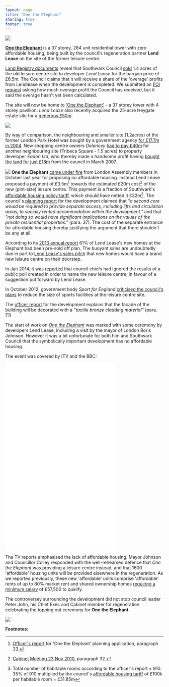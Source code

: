```yaml
---
layout: page
title: "One the Elephant"
sharing: true
footer: true
---
```

![](http://crappistmartin.github.io/images/leisurecentreaerial.jpg)

[__One the Elephant__](http://www.onetheelephant.com/) is a 37 storey, 284 unit residential tower with zero affordable housing, being built by the council's regeneration partner __Lend Lease__ on the site of the former leisure centre.

[Land Registry documents](/img/LRegisterOneTheElephant.pdf) reveal that 
Southwark Council 
[sold](http://moderngov.southwark.gov.uk/documents/s20069/Report%20-%20Improved%20terms%20for%20the%20sale%20of%20sites%20A%20and%20B%20at%20Canada%20Water.pdf) 
1.4 acres of the old leisure centre site to developer _Lend Lease_ for the 
bargain price of £6.5m. The Council claims that it will receive a share of the 'overage' profits from Lendlease when the development is completed. We submitted an [FOI request](https://www.whatdotheyknow.com/request/profit_overage_payment_received) asking how much overage profit the Council has received, but it said the overage hasn't yet been calculated.

 The site will now be home to ['One the 
Elephant'](http://www.onetheelephant.com) - a 37 storey tower with 4 storey 
pavillion. _Lend Lease_ also recently acquired the 25-acre Heygate estate site 
for a [generous 
£50m](http://www.standard.co.uk/news/london/elephant-and-castle-estate-revamp-ripped-off-taxpayers-8482794.html).  

![](http://crappistmartin.github.io/images/onetheelephant.jpg)

By way of comparison, the neighbouring and smaller site (1.2acres) of the former London Park Hotel was bought by a government agency [for £17.7m in 2004](http://crappistmartin.github.io/images/360TowerLandRegistry.pdf). New shopping centre owners _Delancey_ [had to pay £40m](http://betterelephant.org/images/OakmayneLandRegistry.pdf) for another neighbouring site (Tribeca Square - 1.5 acres) to property developer _Eadon Ltd_, who thereby made a handsome profit having [bought the land for just £18m](/images/TribecaLR.pdf) from the council in March 2007. 

![](http://www.london-se1.co.uk/news/imageuploads/1354551143_80.177.117.97.jpg)
__One the Elephant__ [came under fire](http://www.insidehousing.co.uk/regulation/social-housing-tenants-treated-like-downton-abbey-servants/6529183.article) from London Assembly members in October last year for proposing no affordable housing. Instead Lend Lease proposed a payment of £3.5m[^1] towards the estimated £20m cost[^2] of the new (pint-size) leisure centre. This payment is a fraction of Southwark's [affordable housing policy tariff](/images/affordablehousingspg.pdf), which should have netted it £32m[^3]. The council's [planning report](http://moderngov.southwark.gov.uk/documents/s32824/Report.pdf) for the development claimed that _"a second  core  would  be  required  to  provide  separate  access,  including  lifts  and circulation  areas,  to  socially  rented  accommodation  within  the  development."_ and that _"not doing  so  would  have  significant  implications  on  the  values  of  the  private  residential properties."_ (para. 37). The cost of the separate entrance for affordable housing thereby justifying the argument that there shouldn't be any at all.

According to its [2013 annual report](http://lendlease2013.reportonline.com.au/annual-report/europe) 61% of Lend Lease's new homes at the Elephant had been pre-sold off plan.
The buoyant sales are undoubtedly due in part to [Lend Lease's sales pitch](http://www.onetheelephant.com/facilities/leisure-centre) that new homes would have a brand new leisure centre on their doorstep.

In Jan 2014, it was [reported](http://crappistmartin.github.io/images/SNleisurecentre.pdf) that council chiefs had ignored the results of a public poll created in order to name the new leisure centre, in favour of a suggestion put forward by Lend Lease.  

In October 2012, government body _Sport for England_ [criticised the council's plans](http://www.london-se1.co.uk/news/view/6367) to reduce the size of sports facilities at the leisure centre site.  

The [officer report](http://planbuild.southwark.gov.uk/documents/?GetDocument=%7b%7b%7b!gLJD49%2fFOIm%2fPO7CZkHtuA%3d%3d!%7d%7d%7d) for the development explains that the facade of the building will be decorated with a _"tactile bronze cladding material"_ (para. 71)


The start of work on [_One the Elephant_](http://www.london-se1.co.uk/news/view/6463) was marked with some ceremony by developers Lend Lease, including a visit by the mayor of London Boris Johnson. However it was a bit unfortunate for both him and Southwark Council that the symbolically important development has no affordable housing. 

The event was covered by ITV and the BBC:
<iframe width="350" height="197" src="//www.youtube.com/embed/c0tgOPOI1IE" frameborder="0" allowfullscreen></iframe>

<iframe width="350" height="197" src="//www.youtube.com/embed/WZRV4KMxuEk" frameborder="0" allowfullscreen></iframe>

<iframe width="350" height="197" src="//www.youtube.com/embed/uRSorzbUH94" frameborder="0" allowfullscreen></iframe>


The TV reports emphasised the lack of affordable housing. Mayor Johnson and Councillor Colley responded with the well-rehearsed defence that _One the Elephant_ was providing a leisure centre instead, and that 1600 'affordable' housing units will be provided elsewhere in the regeneration. As we reported previously, these new 'affordable' units comprise 'affordable' rents of up to 80% market rent and shared ownership homes [requiring a minimum salary](http://crappistmartin.github.io/images/LQPriceList.pdf) of £57,500 to qualify.

The controversey surrounding the development did not stop council leader Peter John, his Chief Exec and Cabinet member for regeneration celebrating the topping out ceremony for __One the Elephant__.  

![](https://pbs.twimg.com/media/B9vlSE7IIAALNT8.png)

__Footnotes:__

[^1]: <a href="http://moderngov.southwark.gov.uk/documents/s32824/Report.pdf">Officer's report</a> for 'One the Elephant' planning application, paragraph 33.  
[^2]: <a href="http://moderngov.southwark.gov.uk/documents/s14160/Elephant%20and%20Castle%20-%20Provision%20of%20a%20New%20Leisure%20Facility.pdf">Cabinet Meeting 23 Nov 2010</a>, paragraph 32.  
[^3]: Total number of habitable rooms according to the officer's report = 910. 35% of 910 multiplied by the council's [affordable housing tariff](http://crappistmartin.github.io/images/affordablehousingspg.pdf) of £100k per habitable room = £31.85m

